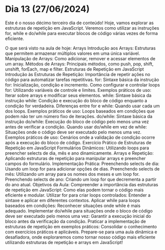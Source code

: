 # Dia 13 (27/06/2024)

Este é o nosso décimo terceiro dia de conteúdo!
Hoje, vamos explorar as estruturas de repetição em JavaScript. Veremos como utilizar as instruções for, while e do/while para executar blocos de código várias vezes de forma eficiente.

O que será visto na aula de hoje:
Arrays
Introdução aos Arrays: Estruturas que permitem armazenar múltiplos valores em uma única variável.
Manipulação de Arrays: Como adicionar, remover e acessar elementos de um array.
Métodos de Arrays: Principais métodos, como push, pop, shift, unshift, forEach, map e filter.
Estruturas de Repetição em JavaScript
Introdução às Estruturas de Repetição: Importância de repetir ações no código para automatizar tarefas repetitivas.
for:
Sintaxe básica da instrução for: Inicialização, condição e incremento.
Como configurar e controlar loops for: Utilizando variáveis de controle e limites.
Exemplos práticos de uso: Iterar sobre arrays e modificar seus elementos.
while:
Sintaxe básica da instrução while: Condição e execução do bloco de código enquanto a condição for verdadeira.
Diferenças entre for e while: Quando usar cada um dos loops.
Exemplos práticos de uso: Loops baseados em condições que podem não ter um número fixo de iterações.
do/while:
Sintaxe básica da instrução do/while: Execução do bloco de código pelo menos uma vez antes de verificar a condição.
Quando usar do/while em vez de while: Situações onde o código deve ser executado pelo menos uma vez.
Exemplos práticos de uso: Cenários onde a validação de condição ocorre após a execução do bloco de código.
Exercício Prático de Estruturas de Repetição em JavaScript
Formulários Dinâmicos: Utilizando loops para preencher selects de dia, mês e ano dinamicamente.
Arrays e Repetição: Aplicando estruturas de repetição para manipular arrays e preencher campos do formulário.
Implementação Prática:
Preenchendo selects de dia: Usando um loop for para adicionar opções de dias.
Preenchendo selects de mês: Utilizando um array para os nomes dos meses e um loop for.
Preenchendo selects de ano: Criando um loop for que decrementa a partir do ano atual.
Objetivos da Aula:
Compreender a importância das estruturas de repetição em JavaScript: Como elas podem tornar o código mais eficiente e modular.
Utilizar for para criar loops controlados: Entender a sintaxe e aplicar em diferentes contextos.
Aplicar while para loops baseados em condições: Reconhecer situações onde while é mais adequado.
Implementar do/while para situações onde o bloco de código deve ser executado pelo menos uma vez: Garantir a execução inicial do bloco antes da verificação da condição.
Praticar a implementação de estruturas de repetição em exemplos práticos: Consolidar o conhecimento com exercícios práticos e aplicáveis.
Prepare-se para uma aula dinâmica e desafiadora, onde exploraremos como tornar nosso código mais eficiente utilizando estruturas de repetição e arrays em JavaScript!
